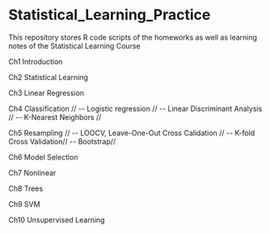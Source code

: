 # Statistical_Learning_Practice

This repository stores R code scripts of the homeworks as well as learning notes of the Statistical Learning Course

Ch1 Introduction

Ch2 Statistical Learning 

Ch3 Linear Regression 

Ch4 Classification //
  -- Logistic regression //
  -- Linear Discriminant Analysis //
  -- K-Nearest Neighbors //

Ch5 Resampling //
  -- LOOCV, Leave-One-Out Cross Calidation //
  -- K-fold Cross Validation//
  -- Bootstrap//

Ch6 Model Selection

Ch7 Nonlinear 

Ch8 Trees 

Ch9 SVM 

Ch10 Unsupervised Learning
